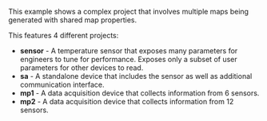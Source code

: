 This example shows a complex project that involves multiple maps being
generated with shared map properties.

This features 4 different projects:

- **sensor** - A temperature sensor that exposes many parameters for engineers
to tune for performance.
Exposes only a subset of user parameters for other devices to read.
- **sa** - A standalone device that includes the sensor as well as additional
communication interface.
- **mp1** - A data acquisition device that collects information from 6
sensors.
- **mp2** - A data acquisition device that collects information from 12
sensors.
